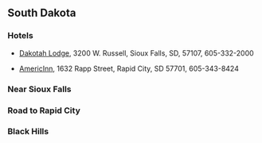 ## South Dakota

### Hotels

- [Dakotah Lodge](http://www.dakotahlodge.com/), 3200 W. Russell, Sioux Falls, SD, 57107, 605-332-2000

- [AmericInn](http://www.rapidcityamericinn.com/), 1632 Rapp Street, Rapid City, SD 57701, 605-343-8424


### Near Sioux Falls


### Road to Rapid City


### Black Hills
